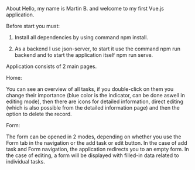 About
Hello, my name is Martin B. and welcome to my first Vue.js application.

Before start you must:

1. Install all dependencies by using command npm install.

2. As a backend I use json-server, to start it use the command npm run backend and to start the application itself npm run serve.

Application consists of 2 main pages.

Home:

You can see an overview of all tasks, if you double-click on them you change their importance (blue color is the indicator, can be done aswell in editing mode), then there are icons for detailed information, direct editing (which is also possible from the detailed information page) and then the option to delete the record.

Form:

The form can be opened in 2 modes, depending on whether you use the Form tab in the navigation or the add task or edit button. In the case of add task and Form navigation, the application redirects you to an empty form. In the case of editing, a form will be displayed with filled-in data related to individual tasks.
